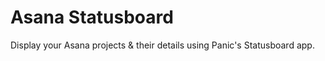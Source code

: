 Asana Statusboard
=================

Display your Asana projects &amp; their details using Panic's Statusboard app.

